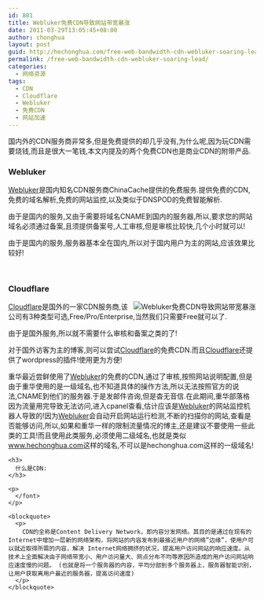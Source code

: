 ```yaml
---
id: 801
title: Webluker免费CDN导致网站带宽暴涨
date: 2011-03-29T13:05:45+08:00
author: chonghua
layout: post
guid: http://hechonghua.com/free-web-bandwidth-cdn-webluker-soaring-lead/
permalink: /free-web-bandwidth-cdn-webluker-soaring-lead/
categories:
  - 网络资源
tags:
  - CDN
  - Cloudflare
  - Webluker
  - 免费CDN
  - 网站加速
---
```

国内外的CDN服务商非常多,但是免费提供的却几乎没有,为什么呢,因为玩CDN需要烧钱,而且是很大一笔钱,本文内提及的两个免费CDN也是商业CDN的附带产品.

<!--more-->

   <font style="background-color: #3366ff"></p> 

<h3>
  Webluker
</h3>

<p>
  </font>
</p>

<p>
  <a href="http://www.webluker.com/" target="_blank">Webluker</a>是国内知名CDN服务商ChinaCache提供的免费服务.提供免费的CDN,免费的域名解析,免费的网站监控,以及类似于DNSPOD的免费智能解析.
</p>

<p>
  由于是国内的服务,又由于需要将域名CNAME到国内的服务器,所以,要求您的网站域名必须通过备案,且须提供备案号,人工审核,但是审核比较快,几个小时就可以!
</p>

<p>
  由于是国内的服务,服务器基本全在国内,所以对于国内用户为主的网站,应该效果比较好!
</p>

<p>
  &#160;
</p>

<p>
  <font style="background-color: #3366ff"> </p> 
  
  <h3>
    Cloudflare
  </h3>
  
  <p>
    </font>
  </p>
  
  <p>
    <a href="http://cloudflare.com/" target="_blank"><img style="display: inline; margin-left: 0px; margin-right: 0px" align="right" src="https://www.cloudflare.com/media/images/core/cloudflare-logo.png" / alt="Webluker免费CDN导致网站带宽暴涨" > Cloudflare</a>是国外的一家CDN服务商,该公司有3种类型可选,Free/Pro/Enterprise,当然我们只需要Free就可以了.
  </p>
  
  <p>
    由于是国外服务,所以就不需要什么审核和备案之类的了!
  </p>
  
  <p>
    对于国外访客为主的博客,则可以尝试<a href="http://cloudflare.com/" target="_blank">Cloudflare</a>的免费CDN.而且<a href="http://cloudflare.com/" target="_blank">Cloudflare</a>还提供了wordpress的插件!使用更为方便!
  </p></p> </p> 
  
  <p>
    重华最近尝鲜使用了<a href="http://www.webluker.com/" target="_blank">Webluker</a>的免费的CDN,通过了审核,按照网站说明配置,但是由于重华使用的是一级域名,也不知道具体的操作方法,所以无法按照官方的说法,CNAME到他们的服务器.于是发邮件咨询,但是杳无音信.在此期间,重华部落格因为流量用完导致无法访问,进入cpanel查看,估计应该是<a href="http://www.webluker.com/" target="_blank">Webluker</a>的网站监控机器人导致的!因为<a href="http://www.webluker.com/" target="_blank">Webluker</a>会自动开启网站运行检测,不断的扫描你的网站,查看是否能够访问,所以,如果和重华一样的限制流量情况的博主,还是建议不要使用一些此类的工具!而且使用此类服务,必须使用二级域名,也就是类似<a href="http://www.hechonghua.com">www.hechonghua.com</a>这样的域名,不可以是hechonghua.com这样的一级域名!
  </p>
  
  <p>
    <font style="background-color: #3366ff"> </p> 
    
    <h3>
      什么是CDN:
    </h3>
    
    <p>
      </font>
    </p>
    
    <blockquote>
      <p>
        CDN的全称是Content Delivery Network，即内容分发网络。其目的是通过在现有的Internet中增加一层新的网络架构，将网站的内容发布到最接近用户的网络”边缘”，使用户可以就近取得所需的内容，解决 Internet网络拥挤的状况，提高用户访问网站的响应速度。从技术上全面解决由于网络带宽小、用户访问量大、网点分布不均等原因所造成的用户访问网站响应速度慢的问题。 (也就是将一个服务器的内容，平均分部到多个服务器上，服务器智能识别，让用户获取离用户最近的服务器，提高访问速度)
      </p>
    </blockquote>